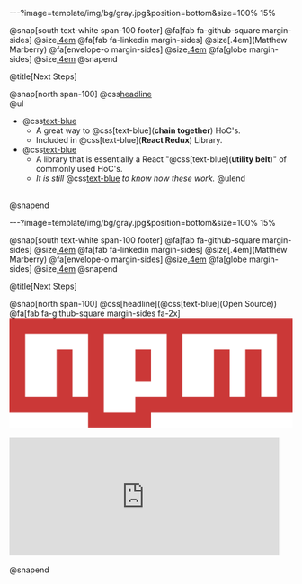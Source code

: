 ---?image=template/img/bg/gray.jpg&position=bottom&size=100% 15%

@snap[south text-white span-100 footer]
@fa[fab fa-github-square margin-sides]
@size[.4em](marberrym)
@fa[fab fa-linkedin margin-sides]
@size[.4em](Matthew Marberry)
@fa[envelope-o margin-sides]
@size[.4em](marberrym@gmail.com)
@fa[globe margin-sides]
@size[.4em](matthew-marberry.com)
@snapend

@title[Next Steps]

@snap[north span-100]
@css[headline](@css[text-blue](Libraries))
<br>
@ul
- @css[text-blue](**Compose**)
    - A great way to @css[text-blue](**chain together**) HoC's.
    - Included in @css[text-blue](**React Redux**) Library.
- @css[text-blue](**Recompose**)
    - A library that is essentially a React "@css[text-blue](**utility belt**)" of commonly used HoC's.
    - *It is still* @css[text-blue](***important***) *to know how these work.*
@ulend
<br>
@snapend

---?image=template/img/bg/gray.jpg&position=bottom&size=100% 15%

@snap[south text-white span-100 footer]
@fa[fab fa-github-square margin-sides]
@size[.4em](marberrym)
@fa[fab fa-linkedin margin-sides]
@size[.4em](Matthew Marberry)
@fa[envelope-o margin-sides]
@size[.4em](marberrym@gmail.com)
@fa[globe margin-sides]
@size[.4em](matthew-marberry.com)
@snapend

@title[Next Steps]

@snap[north span-100]
@css[headline](@css[text-blue](Open Source))
<br>
@fa[fab fa-github-square margin-sides fa-2x]
<img src="./template/img/Npm-logo.svg" class="npmLogo">
<br>
<iframe src="https://giphy.com/embed/F3JTqsO02SXJhjZKmI" width="480" height="209" frameBorder="0" class="giphy-embed" allowFullScreen></iframe><p><a href="https://giphy.com/gifs/opensource-github-ricknmorty-F3JTqsO02SXJhjZKmI"></a></p>
@snapend
